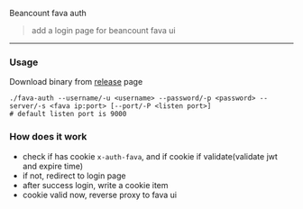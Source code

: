 Beancount fava auth
> add a login page for beancount fava ui
---

### Usage
Download binary from [release](https://github.com/dongfg/fava-auth/releases) page
```
./fava-auth --username/-u <username> --password/-p <password> --server/-s <fava ip:port> [--port/-P <listen port>]
# default listen port is 9000
```

### How does it work
- check if has cookie `x-auth-fava`, and if cookie if validate(validate jwt and expire time)
- if not, redirect to login page
- after success login, write a cookie item
- cookie valid now, reverse proxy to fava ui